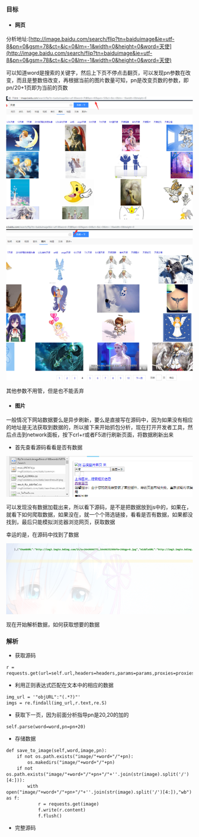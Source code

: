### 目标

* #### 网页

分析地址:[http://image.baidu.com/search/flip?tn=baiduimage&ie=utf-8&pn=0&gsm=78&ct=&ic=0&lm=-1&width=0&height=0&word=天使](http://image.baidu.com/search/flip?tn=baiduimage&ie=utf-8&pn=0&gsm=78&ct=&ic=0&lm=-1&width=0&height=0&word=天使)

可以知道word是搜索的关键字，然后上下页不停点击翻页，可以发现pn参数在改变，而且是整数倍改变，再根据当前的图片数量可知，pn是改变页数的参数，即pn/20+1页即为当前的页数

![](/assets/spider-15.17.4-1.png)

![](/assets/spider-15.17.4-2.png)

其他参数不用管，但是也不能丢弃

* #### 图片

一般情况下网站数据要么是异步刷新，要么是直接写在源码中，因为如果没有相应的地址是无法获取到数据的，所以接下来开始抓包分析，现在打开开发者工具，然后点击到network面板，按下crl+r或者F5进行刷新页面，将数据刷新出来

* 首先查看源码看看是否有数据

![](/assets/spider-15.17.4-3.png)

可以发现没有数据加载出来，所以看下源码，是不是把数据放到js中的，如果在，就看下如何爬取数据，如果没在，就一个个筛选链接，看看是否有数据，如果都没找到，最后只能模拟浏览器浏览网页，获取数据

幸运的是，在源码中找到了数据

![](/assets/spider-15.17.4-4.png)

现在开始解析数据，如何获取想要的数据

### 解析

* 获取源码

```
r = requests.get(url=self.url,headers=headers,params=params,proxies=proxies)
```

* 利用正则表达式匹配在文本中的相应的数据

```
img_url = '"objURL":"(.*?)"'
imgs = re.findall(img_url,r.text,re.S)
```

* 获取下一页，因为前面分析指导pn是20,20的加的

```
self.parse(word=word,pn=pn+20)
```

* 存储数据

```
def save_to_image(self,word,image,pn):
    if not os.path.exists("image/"+word+"/"+pn):
        os.makedirs("image/"+word+"/"+pn)
    if not os.path.exists("image/"+word+"/"+pn+"/"+''.join(str(image).split('/')[4:])):
        with open("image/"+word+"/"+pn+"/"+''.join(str(image).split('/')[4:]),"wb") as f:
            r = requests.get(image)
            f.write(r.content)
            f.flush()
```

* 完整源码





